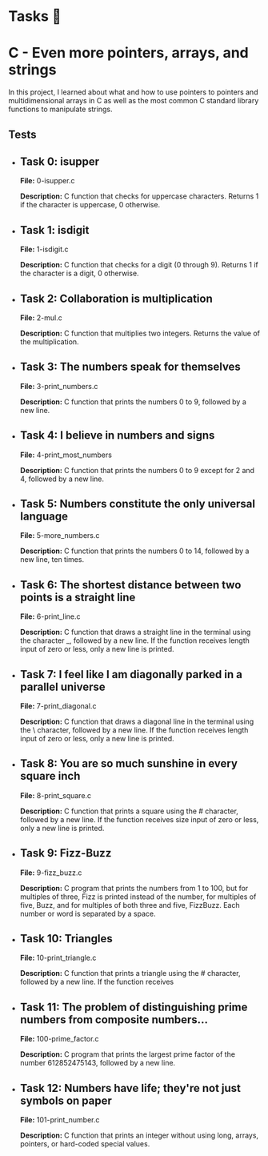 <h1>Tasks 📃</h1>
   <h1>C - Even more pointers, arrays, and strings</h1>
    <p>In this project, I learned about what and how to use pointers to pointers and multidimensional arrays in C as well as the most common C standard library functions to manipulate strings.</p>
    <h2>Tests</h2>
    <ul>
        <li>
            <h2>Task 0: isupper</h2>
            <p><strong>File:</strong> 0-isupper.c</p>
            <p><strong>Description:</strong> C function that checks for uppercase characters. Returns 1 if the character is uppercase, 0 otherwise.</p>
        </li>
        <li>
            <h2>Task 1: isdigit</h2>
            <p><strong>File:</strong> 1-isdigit.c</p>
            <p><strong>Description:</strong> C function that checks for a digit (0 through 9). Returns 1 if the character is a digit, 0 otherwise.</p>
        </li>
        <li>
            <h2>Task 2: Collaboration is multiplication</h2>
            <p><strong>File:</strong> 2-mul.c</p>
            <p><strong>Description:</strong> C function that multiplies two integers. Returns the value of the multiplication.</p>
        </li>
        <li>
            <h2>Task 3: The numbers speak for themselves</h2>
            <p><strong>File:</strong> 3-print_numbers.c</p>
            <p><strong>Description:</strong> C function that prints the numbers 0 to 9, followed by a new line.</p>
        </li>
        <li>
            <h2>Task 4: I believe in numbers and signs</h2>
            <p><strong>File:</strong> 4-print_most_numbers</p>
            <p><strong>Description:</strong> C function that prints the numbers 0 to 9 except for 2 and 4, followed by a new line.</p>
        </li>
        <li>
            <h2>Task 5: Numbers constitute the only universal language</h2>
            <p><strong>File:</strong> 5-more_numbers.c</p>
            <p><strong>Description:</strong> C function that prints the numbers 0 to 14, followed by a new line, ten times.</p>
        </li>
        <li>
            <h2>Task 6: The shortest distance between two points is a straight line</h2>
            <p><strong>File:</strong> 6-print_line.c</p>
            <p><strong>Description:</strong> C function that draws a straight line in the terminal using the character _, followed by a new line. If the function receives length input of zero or less, only a new line is printed.</p>
        </li>
        <li>
            <h2>Task 7: I feel like I am diagonally parked in a parallel universe</h2>
            <p><strong>File:</strong> 7-print_diagonal.c</p>
            <p><strong>Description:</strong> C function that draws a diagonal line in the terminal using the \ character, followed by a new line. If the function receives length input of zero or less, only a new line is printed.</p>
        </li>
        <li>
            <h2>Task 8: You are so much sunshine in every square inch</h2>
            <p><strong>File:</strong> 8-print_square.c</p>
            <p><strong>Description:</strong> C function that prints a square using the # character, followed by a new line. If the function receives size input of zero or less, only a new line is printed.</p>
        </li>
        <li>
            <h2>Task 9: Fizz-Buzz</h2>
            <p><strong>File:</strong> 9-fizz_buzz.c</p>
            <p><strong>Description:</strong> C program that prints the numbers from 1 to 100, but for multiples of three, Fizz is printed instead of the number, for multiples of five, Buzz, and for multiples of both three and five, FizzBuzz. Each number or word is separated by a space.</p>
        </li>
        <li>
            <h2>Task 10: Triangles</h2>
            <p><strong>File:</strong> 10-print_triangle.c</p>
            <p><strong>Description:</strong> C function that prints a triangle using the # character, followed by a new line. If the function receives
            <li>
            <h2>Task 11: The problem of distinguishing prime numbers from composite numbers...</h2>
            <p><strong>File:</strong> 100-prime_factor.c</p>
            <p><strong>Description:</strong> C program that prints the largest prime factor of the number 612852475143, followed by a new line.</p>
        </li>
        <li>
            <h2>Task 12: Numbers have life; they're not just symbols on paper</h2>
            <p><strong>File:</strong> 101-print_number.c</p>
            <p><strong>Description:</strong> C function that prints an integer without using long, arrays, pointers, or hard-coded special values.</p>
        </li>
    </ul>
